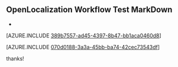 ## OpenLocalization Workflow Test MarkDown
* 

[AZURE.INCLUDE [389b7557-ad45-4397-8b47-bb1aca0460d8](calleeMd1.md)]



[AZURE.INCLUDE [070d0188-3a3a-45bb-ba74-42cec73543df](calleeMd2.md)]

 
thanks!
